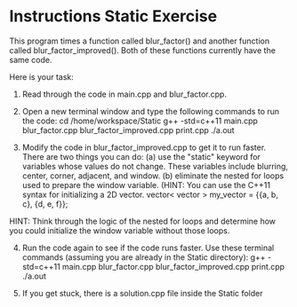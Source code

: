 # Instructions Static Exercise

This program times a function called blur_factor() and another function called blur_factor_improved(). Both of these functions currently have the same code. 

Here is your task:
1. Read through the code in main.cpp and blur_factor.cpp. 

2. Open a new terminal window and type the following commands to run the code:
cd /home/workspace/Static
g++ -std=c++11 main.cpp blur_factor.cpp blur_factor_improved.cpp print.cpp
./a.out

3. Modify the code in blur_factor_improved.cpp to get it to run faster. There are two things you can do: (a) use the "static" keyword for variables whose values do not change. These variables include blurring, center, corner, adjacent, and window. (b) eliminate the nested for loops used to prepare the window variable. (HINT: You can use the C++11 syntax for initializing a 2D vector. 
vector< vector<int> > my_vector = {{a, b, c}, {d, e, f}};

HINT: Think through the logic of the nested for loops and determine how you could initialize the window variable without those loops.

4. Run the code again to see if the code runs faster. Use these terminal commands (assuming you are already in the Static directory):
g++ -std=c++11 main.cpp blur_factor.cpp blur_factor_improved.cpp print.cpp
./a.out

5. If you get stuck, there is a solution.cpp file inside the Static folder
